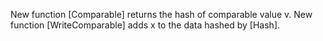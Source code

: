 New function [Comparable] returns the hash of comparable value v.
New function [WriteComparable] adds x to the data hashed by [Hash].
